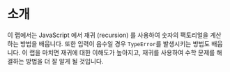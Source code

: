 # 소개

이 랩에서는 JavaScript 에서 재귀 (recursion) 를 사용하여 숫자의 팩토리얼을 계산하는 방법을 배웁니다. 또한 입력이 음수일 경우 `TypeError`를 발생시키는 방법도 배웁니다. 이 랩을 마치면 재귀에 대한 이해도가 높아지고, 재귀를 사용하여 수학 문제를 해결하는 방법을 더 잘 알게 될 것입니다.
